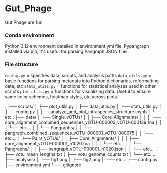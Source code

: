 # Gut_Phage
Gut Phage are fun





### Conda environment

Python 3.12 environment detailed in environment.yml file. Pypangraph installed via pip, it's useful for parsing Pangraph JSON files.



### File structure


`config.py` = specifies data, scripts, and analysis paths
`data_utils.py` = basic functions for parsing metadata into Python dictionaries, reformatting data, etc
`stats_utils.py` = functions for statistical analyses used in other scripts
`plot_utils.py` = functions for visualizing data. Useful to ensure same color schemes, heatmap styles, etc across plots.

.
├── scripts/
│   ├── plot_utils.py
│   ├── data_utils.py
│   ├── stats_utils.py
│   ├── config.py
│   ├── analyze_and_plot_intraspecies_structure.ipynb
│   └── etc..
├── data/
│   ├── Single_vOTUs/
│   │   ├── Core_Alignments/
│   │   │   ├── core_alignment_combined_sequences_vOTU-000003_vOTU-000139.fna
│   │   │   └── etc....
│   │   └── Pangraphs/
│   │       ├── pangraph_combined_sequences_vOTU-000001_vOTU-000075
│   │       └── etc....
│   ├── Pairs_vOTUs/
│   │   ├── Core_Alignments/
│   │   │   ├── core_alignment_vOTU-000001_n1020.fna
│   │   │   └── etc...
│   │   └── Pangraphs/
│   │       ├── pangraph_vOTU-000001_n1020.json
│   │       └── etc....
│   ├── votu_mean_lengths.txt
│   ├── votu_genome_counts.txt
│   └── etc....
├── analyses/
│   ├── fig1.png
│   ├── fig2.png
│   └── etc...
├── config.py
├── environment.yml
└── .gitignore

